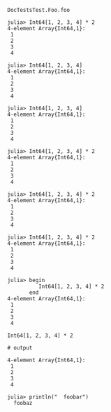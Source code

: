 ```@docs
DocTestsTest.Foo.foo
```

```jldoctest
julia> Int64[1, 2, 3, 4] * 2
4-element Array{Int64,1}:
 1
 2
 3
 4

julia> Int64[1, 2, 3, 4]
4-element Array{Int64,1}:
 1
 2
 3
 4
```
```jldoctest
julia> Int64[1, 2, 3, 4]
4-element Array{Int64,1}:
 1
 2
 3
 4

julia> Int64[1, 2, 3, 4] * 2
4-element Array{Int64,1}:
 1
 2
 3
 4
```
```jldoctest
julia> Int64[1, 2, 3, 4] * 2
4-element Array{Int64,1}:
 1
 2
 3
 4

julia> Int64[1, 2, 3, 4] * 2
4-element Array{Int64,1}:
 1
 2
 3
 4
```
```jldoctest
julia> begin
          Int64[1, 2, 3, 4] * 2
       end
4-element Array{Int64,1}:
 1
 2
 3
 4
```
```jldoctest
Int64[1, 2, 3, 4] * 2

# output

4-element Array{Int64,1}:
 1
 2
 3
 4
```
```jldoctest; filter = r"foo"
julia> println("  foobar")
  foobaz
```
